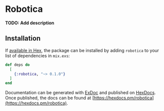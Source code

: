 # Robotica

**TODO: Add description**

## Installation

If [available in Hex](https://hex.pm/docs/publish), the package can be installed
by adding `robotica` to your list of dependencies in `mix.exs`:

```elixir
def deps do
  [
    {:robotica, "~> 0.1.0"}
  ]
end
```

Documentation can be generated with [ExDoc](https://github.com/elixir-lang/ex_doc)
and published on [HexDocs](https://hexdocs.pm). Once published, the docs can
be found at [https://hexdocs.pm/robotica](https://hexdocs.pm/robotica).


